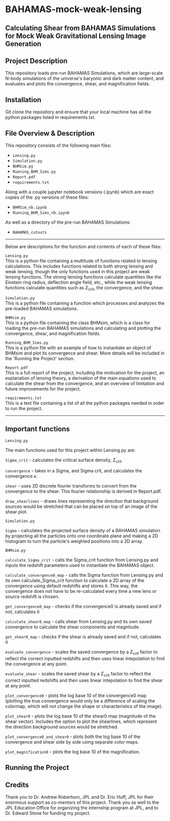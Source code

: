 # BAHAMAS-mock-weak-lensing

## Calculating Shear from BAHAMAS Simulations for Mock Weak Gravitational Lensing Image Generation

## Project Description
This repository loads pre-run BAHAMAS Simulations, which are large-scale N-body simulations of the universe's baryonic and dark matter content, and evaluates and plots the convergence, shear, and magnification fields.

## Installation
Git clone the repository and ensure that your local machine has all the python packages listed in requirements.txt.

## File Overview & Description
This repository consists of the following main files:
- `Lensing.py`
- `Simulation.py`
- `BHMSim.py`
- `Running_BHM_Sims.py`
- `Report.pdf`
- `requirements.txt`


Along with a couple jupyter notebook versions (.ipynb) which are exact copies of the .py versions of these files:
- `BHMSim_nb.ipynb`
- `Running_BHM_Sims_nb.ipynb`


As well as a directory of the pre-run BAHAMAS Simulations:
- `BAHAMAS_cutouts`

---

Below are descriptions for the function and contents of each of these files:

`Lensing.py`  
This is a python file containing a multitude of functions related to lensing calculations. This includes functions related to both strong lensing and weak lensing, though the only functions used in this project are weak lensing functions. The strong lensing functions calculate quantities like the Einstein ring radius, deflection angle field, etc., while the weak lensing functions calculate quantities such as $\Sigma_{\mathrm{crit}}$, the convergence, and the shear.

`Simulation.py`  
This is a python file containing a function which processes and analyzes the pre-loaded BAHAMAS simulations.

`BHMsim.py`  
This is a python file containing the class BHMsim, which is a class for loading the pre-run BAHAMAS simulations and calculating and plotting the convergence, shear, and magnification fields.

`Running_BHM_Sims.py`  
This is a python file with an example of how to instantiate an object of BHMsim and plot its convergence and shear. More details will be included in the 'Running the Project' section.

`Report.pdf`  
This is a full report of the project, including the motivation for the project, an explanation of lensing theory, a derivation of the main equations used to calculate the shear from the convergence, and an overview of limitation and future improvements for the project.

`requirements.txt`  
This is a text file containing a list of all the python packages needed in order to run the project.

---
## Important functions

`Lensing.py`

The main functions used for this project within Lensing.py are:

`Sigma_crit` - calculates the critical surface density, $\Sigma_{\mathrm{crit}}$.

`convergence` - takes in a Sigma, and Sigma crit, and calculates the convergence $\kappa$.

`shear` - uses 2D discrete fourier transforms to convert from the convergence to the shear. This fourier relationship is derived in Report.pdf.

`draw_shearlines` - draws lines representing the direction that background sources would be stretched that can be placed on top of an image of the shear plot.



`Simulation.py`

`Sigma` - calculates the projected surface density of a BAHAMAS simulation by projecting all the particles onto one coordinate plane and making a 2D histogram to turn the particle's weighted positions into a 2D array.


`BHMsim.py`

`calculate_Sigma_crit` - calls the Sigma_crit function from Lensing.py and inputs the redshift parameters used to instantiate the BAHAMAS object.

`calculate_convergence0_map` - calls the Sigma function from Lensing.py and its own calculate_Sigma_crit function to calculate a 2D array of the convergence using default redshifts and stores it. This way, the convergence does not have to be re-calculated every time a new lens or source redshift is chosen.

`get_convergence0_map` - checks if the convergence0 is already saved and if not, calculates it

`calculate_shear0_map` - calls shear from Lensing.py and its own saved convergence to calculate the shear components and magnitude.

`get_shear0_map` - checks if the shear is already saved and if not, calculates it

`evaluate_convergence` - scales the saved convergence by a $\Sigma_{\mathrm{crit}}$ factor to reflect the correct inputted redshifts and then uses linear intepolation to find the convergence at any point.

`evaluate_shear` - scales the saved shear by a $\Sigma_{\mathrm{crit}}$ factor to reflect the correct inputted redshifts and then uses linear intepolation to find the shear at any point.

`plot_convergence0` - plots the log base 10 of the convergence0 map (plotting the true convergence would only be a difference of scaling the colormap, which will not change the shape or characteristics of the image).

`plot_shear0` - plots the log base 10 of the shear0 map (magnitude of the shear vector). Includes the option to plot the shearlines, which represent the direction background sources would be stretched.

`plot_convergence0_and_shear0` - plots both the log base 10 of the convergence and shear side by side using separate color maps.

`plot_magnification0` - plots the log base 10 of the magnification.





## Running the Project

## Credits
Thank you to Dr. Andrew Robertson, JPL and Dr. Eric Huff, JPL for their enormous support as co-mentors of this project. Thank you as well to the JPL Education Office for organizing the internship program at JPL, and to Dr. Edward Stone for funding my project.